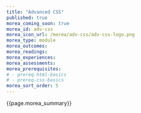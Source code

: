 ```yaml
---
title: "Advanced CSS"
published: true
morea_coming_soon: true
morea_id: adv-css
morea_icon_url: /morea/adv-css/adv-css-logo.png
morea_type: module
morea_outcomes:
morea_readings:
morea_experiences:
morea_assessments:
morea_prerequisites:
# - prereq-html-basics
# - prereq-css-basics
morea_sort_order: 5
---
```


{{page.morea_summary}}
